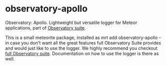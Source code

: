 observatory-apollo
==================

Observatory: Apollo. Lightweight but versatile logger for Meteor applications, part of 
[Observatory suite](http://observatoryjs.com).

This is a small meteorite package, installed as mrt add observatory-apollo - in case you don't want all the great features 
full Observatory Suite provides and would just like to use the logger. We highly recommend
you checkout [full Observatory suite](http://observatoryjs.com). Documentation on how to use the logger is there as well.
